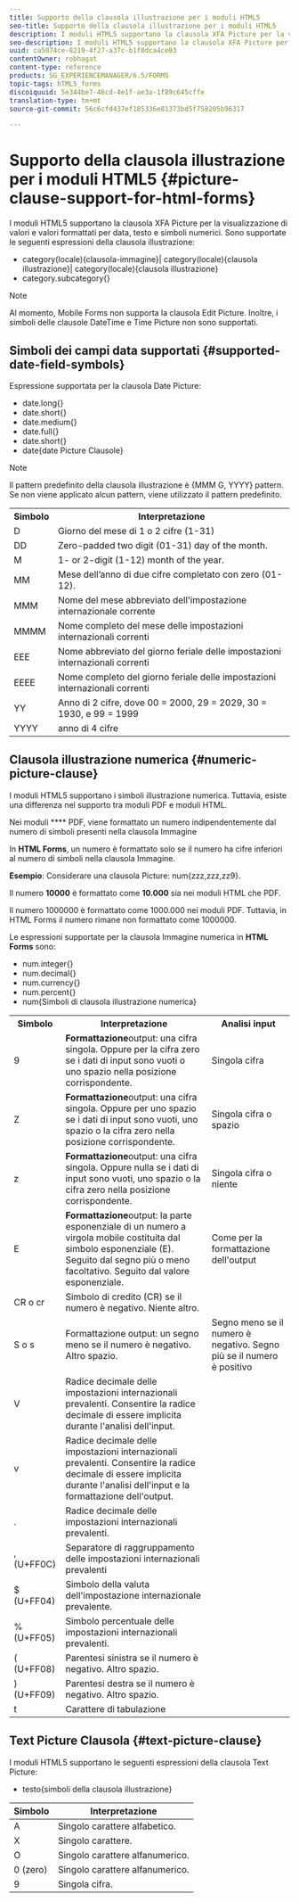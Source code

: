 ```yaml
---
title: Supporto della clausola illustrazione per i moduli HTML5
seo-title: Supporto della clausola illustrazione per i moduli HTML5
description: I moduli HTML5 supportano la clausola XFA Picture per la visualizzazione di valori e valori formattati per data, testo e simboli numerici.
seo-description: I moduli HTML5 supportano la clausola XFA Picture per la visualizzazione di valori e valori formattati per data, testo e simboli numerici.
uuid: ca5074ce-8219-4f27-a37c-b1f0dca4ce03
contentOwner: robhagat
content-type: reference
products: SG_EXPERIENCEMANAGER/6.5/FORMS
topic-tags: hTML5_forms
discoiquuid: 5e344be7-46cd-4e1f-ae3a-1f89c645cffe
translation-type: tm+mt
source-git-commit: 56c6cfd437ef185336e81373bd5f758205b96317

---
```



# Supporto della clausola illustrazione per i moduli HTML5 {#picture-clause-support-for-html-forms}

I moduli HTML5 supportano la clausola XFA Picture per la visualizzazione di valori e valori formattati per data, testo e simboli numerici. Sono supportate le seguenti espressioni della clausola illustrazione:

* category(locale){clausola-immagine}| category(locale){clausola illustrazione}| category(locale){clausola illustrazione}
* category.subcategory{}

>[!NOTE]
>
>Al momento, Mobile Forms non supporta la clausola Edit Picture. Inoltre, i simboli delle clausole DateTime e Time Picture non sono supportati.

## Simboli dei campi data supportati {#supported-date-field-symbols}

Espressione supportata per la clausola Date Picture:

* date.long{}
* date.short{}
* date.medium{}
* date.full{}
* date.short{}
* date{date Picture Clausole}

>[!NOTE]
>
>Il pattern predefinito della clausola illustrazione è {MMM G, YYYY} pattern. Se non viene applicato alcun pattern, viene utilizzato il pattern predefinito.

<table>
 <tbody>
  <tr>
   <th><strong>Simbolo</strong></th>
   <th>Interpretazione</th>
  </tr>
  <tr>
   <td>D</td>
   <td>Giorno del mese di 1 o 2 cifre (1-31)</td>
  </tr>
  <tr>
   <td>DD</td>
   <td>Zero-padded two digit (01-31) day of the month.<br /> </td>
  </tr>
  <tr>
   <td>M</td>
   <td>1- or 2-digit (1-12) month of the year.<br /> </td>
  </tr>
  <tr>
   <td>MM</td>
   <td>Mese dell’anno di due cifre completato con zero (01-12).<br /> </td>
  </tr>
  <tr>
   <td>MMM</td>
   <td>Nome del mese abbreviato dell'impostazione internazionale corrente<br /> </td>
  </tr>
  <tr>
   <td>MMMM</td>
   <td>Nome completo del mese delle impostazioni internazionali correnti<br /> </td>
  </tr>
  <tr>
   <td>EEE</td>
   <td>Nome abbreviato del giorno feriale delle impostazioni internazionali correnti<br /> </td>
  </tr>
  <tr>
   <td>EEEE</td>
   <td>Nome completo del giorno feriale delle impostazioni internazionali correnti<br /> </td>
  </tr>
  <tr>
   <td>YY</td>
   <td>Anno di 2 cifre, dove 00 = 2000, 29 = 2029, 30 = 1930, e 99 = 1999<br /> </td>
  </tr>
  <tr>
   <td>YYYY</td>
   <td>anno di 4 cifre<br /> </td>
  </tr>
 </tbody>
</table>

## Clausola illustrazione numerica {#numeric-picture-clause}

I moduli HTML5 supportano i simboli illustrazione numerica. Tuttavia, esiste una differenza nel supporto tra moduli PDF e moduli HTML.

Nei moduli **** PDF, viene formattato un numero indipendentemente dal numero di simboli presenti nella clausola Immagine

In **HTML Forms**, un numero è formattato solo se il numero ha cifre inferiori al numero di simboli nella clausola Immagine.

**Esempio**: Considerare una clausola Picture: num{zzz,zzz,zz9}.

Il numero **10000** è formattato come **10.000** sia nei moduli HTML che PDF.

Il numero 1000000 è formattato come 1000.000 nei moduli PDF. Tuttavia, in HTML Forms il numero rimane non formattato come 1000000.

Le espressioni supportate per la clausola Immagine numerica in **HTML Forms** sono:

* num.integer{}
* num.decimal{}
* num.currency{}
* num.percent{}
* num{Simboli di clausola illustrazione numerica}

<table>
 <tbody>
  <tr>
   <th><strong>Simbolo</strong></th>
   <th><strong>Interpretazione</strong></th>
   <th>Analisi input</th>
  </tr>
  <tr>
   <td>9</td>
   <td><strong>Formattazione</strong>output: una cifra singola. Oppure per la cifra zero se i dati di input sono vuoti o uno spazio nella posizione corrispondente.<br /> </td>
   <td>Singola cifra</td>
  </tr>
  <tr>
   <td>Z</td>
   <td><strong>Formattazione</strong>output: una cifra singola. Oppure per uno spazio se i dati di input sono vuoti, uno spazio o la cifra zero nella posizione corrispondente.<br /> </td>
   <td>Singola cifra o spazio</td>
  </tr>
  <tr>
   <td>z</td>
   <td><strong>Formattazione</strong>output: una cifra singola. Oppure nulla se i dati di input sono vuoti, uno spazio o la cifra zero nella posizione corrispondente.<br /> </td>
   <td>Singola cifra o niente</td>
  </tr>
  <tr>
   <td>E</td>
   <td><strong>Formattazione</strong>output: la parte esponenziale di un numero a virgola mobile costituita dal simbolo esponenziale (E). Seguito dal segno più o meno facoltativo. Seguito dal valore esponenziale.<br /> </td>
   <td>Come per la formattazione dell'output</td>
  </tr>
  <tr>
   <td>CR o cr<br /> </td>
   <td>Simbolo di credito (CR) se il numero è negativo. Niente altro.</td>
   <td><br type="_moz" /> </td>
  </tr>
  <tr>
   <td>S o s<br /> </td>
   <td>Formattazione output: un segno meno se il numero è negativo. Altro spazio.<br /> </td>
   <td>Segno meno se il numero è negativo. Segno più se il numero è positivo</td>
  </tr>
  <tr>
   <td>V</td>
   <td>Radice decimale delle impostazioni internazionali prevalenti. Consentire la radice decimale di essere implicita durante l'analisi dell'input.</td>
   <td><br type="_moz" /> </td>
  </tr>
  <tr>
   <td>v</td>
   <td>Radice decimale delle impostazioni internazionali prevalenti. Consentire la radice decimale di essere implicita durante l'analisi dell'input e la formattazione dell'output.</td>
   <td><br type="_moz" /> </td>
  </tr>
  <tr>
   <td>.</td>
   <td>Radice decimale delle impostazioni internazionali prevalenti.</td>
   <td><br type="_moz" /> </td>
  </tr>
  <tr>
   <td>, (U+FF0C)</td>
   <td>Separatore di raggruppamento delle impostazioni internazionali prevalenti</td>
   <td><br type="_moz" /> </td>
  </tr>
  <tr>
   <td>$ (U+FF04)</td>
   <td>Simbolo della valuta dell'impostazione internazionale prevalente.</td>
   <td><br type="_moz" /> </td>
  </tr>
  <tr>
   <td>% (U+FF05)</td>
   <td>Simbolo percentuale delle impostazioni internazionali prevalenti.</td>
   <td><br type="_moz" /> </td>
  </tr>
  <tr>
   <td>( (U+FF08)</td>
   <td>Parentesi sinistra se il numero è negativo. Altro spazio.</td>
   <td><br type="_moz" /> </td>
  </tr>
  <tr>
   <td>) (U+FF09)</td>
   <td>Parentesi destra se il numero è negativo. Altro spazio.</td>
   <td><br type="_moz" /> </td>
  </tr>
  <tr>
   <td>t</td>
   <td>Carattere di tabulazione</td>
   <td><br type="_moz" /> </td>
  </tr>
 </tbody>
</table>

## Text Picture Clausola {#text-picture-clause}

I moduli HTML5 supportano le seguenti espressioni della clausola Text Picture:

* testo{simboli della clausola illustrazione}

| **Simbolo** | **Interpretazione** |
|---|---|
| A | Singolo carattere alfabetico. |
| X | Singolo carattere. |
| O | Singolo carattere alfanumerico. |
| 0 (zero) | Singolo carattere alfanumerico. |
| 9 | Singola cifra. |

